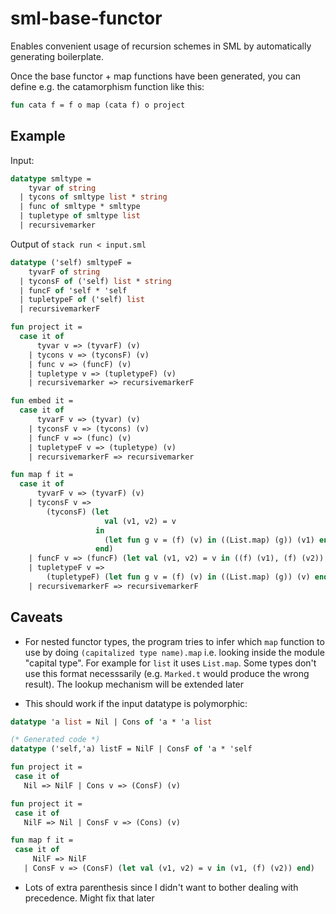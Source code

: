 # sml-base-functor

Enables convenient usage of recursion schemes in SML by automatically generating boilerplate.

Once the base functor + map functions have been generated, you can define e.g. the catamorphism function like this:

```sml
fun cata f = f o map (cata f) o project
```

## Example

Input:
```sml
datatype smltype = 
    tyvar of string 
  | tycons of smltype list * string 
  | func of smltype * smltype 
  | tupletype of smltype list 
  | recursivemarker
```

Output of `stack run < input.sml`
```sml
datatype ('self) smltypeF =
    tyvarF of string
  | tyconsF of ('self) list * string
  | funcF of 'self * 'self
  | tupletypeF of ('self) list
  | recursivemarkerF

fun project it =
  case it of
      tyvar v => (tyvarF) (v)
    | tycons v => (tyconsF) (v)
    | func v => (funcF) (v)
    | tupletype v => (tupletypeF) (v)
    | recursivemarker => recursivemarkerF

fun embed it =
  case it of
      tyvarF v => (tyvar) (v)
    | tyconsF v => (tycons) (v)
    | funcF v => (func) (v)
    | tupletypeF v => (tupletype) (v)
    | recursivemarkerF => recursivemarker

fun map f it =
  case it of
      tyvarF v => (tyvarF) (v)
    | tyconsF v =>
        (tyconsF) (let
                     val (v1, v2) = v
                   in
                     (let fun g v = (f) (v) in ((List.map) (g)) (v1) end, v2)
                   end)
    | funcF v => (funcF) (let val (v1, v2) = v in ((f) (v1), (f) (v2)) end)
    | tupletypeF v =>
        (tupletypeF) (let fun g v = (f) (v) in ((List.map) (g)) (v) end)
    | recursivemarkerF => recursivemarkerF
```

## Caveats
 - For nested functor types, the program tries to infer which `map` function to use by doing `(capitalized type name).map` i.e. looking inside the module "capital type". For example for `list` it uses `List.map`. Some types don't use this format necesssarily (e.g. `Marked.t` would produce the wrong result). The lookup mechanism will be extended later

 - This should work if the input datatype is polymorphic:
 ```sml
datatype 'a list = Nil | Cons of 'a * 'a list

(* Generated code *)
datatype ('self,'a) listF = NilF | ConsF of 'a * 'self

fun project it =
  case it of
    Nil => NilF | Cons v => (ConsF) (v)

fun project it =
  case it of
    NilF => Nil | ConsF v => (Cons) (v)

fun map f it =
  case it of
      NilF => NilF
    | ConsF v => (ConsF) (let val (v1, v2) = v in (v1, (f) (v2)) end)
 ```

  - Lots of extra parenthesis since I didn't want to bother dealing with precedence. Might fix that later